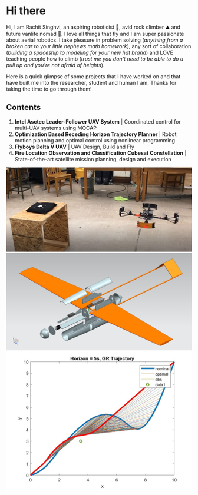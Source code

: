 # Hi there

Hi, I am Rachit Singhvi, an aspiring roboticist 🤖, avid rock climber ⛰️ and future vanlife nomad 🚙. I love all things that fly and I am super passionate about aerial robotics. I take pleasure in problem solving (*anything from a broken car to your little nephews math homework*), any sort of collaboration (*building a spaceship to modeling for your new hat brand*) and LOVE teaching people how to climb (*trust me you don't need to be able to do a pull up and you're not afraid of heights*).

Here is a quick glimpse of some projects that I have worked on and that have built me into the researcher, student and human I am. Thanks for taking the time to go through them!

<h2> Contents </h2>

1) **Intel Asctec Leader-Follower UAV System** | Coordinated control for multi-UAV systems using MOCAP
3) **Optimization Based Receding Horizon Trajectory Planner** | Robot motion planning and optimal control using nonlinear programming
4) **Flyboys Delta V UAV** | UAV Design, Build and Fly
5) **Fire Location Observation and Classification Cubesat Constellation** | State-of-the-art satellite mission planning, design and execution  

![Image](https://github.com/Spaceboy24/Portfolio/blob/1901772ddd49175443f07f2b229c603ca3d6d04d/Media/Obstacle_Avoidance_Pic.JPG) 
![Image](https://github.com/Spaceboy24/Portfolio/blob/bc15f3b870f545851722980b492f521deef659f6/Media/Exploded.jpg) 
![Image](https://github.com/Spaceboy24/Portfolio/blob/bc15f3b870f545851722980b492f521deef659f6/Media/RH_planner_obs.jpg)

